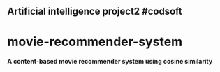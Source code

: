<h2> Artificial intelligence project2 #codsoft </h2>

<h1>movie-recommender-system</h1>
<h4>A content-based movie recommender system using cosine similarity</h4>
